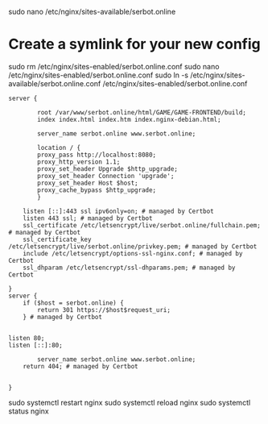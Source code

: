sudo nano /etc/nginx/sites-available/serbot.online
# Create a symlink for your new config

sudo rm /etc/nginx/sites-enabled/serbot.online.conf
sudo nano /etc/nginx/sites-enabled/serbot.online.conf
sudo ln -s /etc/nginx/sites-available/serbot.online.conf /etc/nginx/sites-enabled/serbot.online.conf
```
server {

        root /var/www/serbot.online/html/GAME/GAME-FRONTEND/build;
        index index.html index.htm index.nginx-debian.html;

        server_name serbot.online www.serbot.online;

        location / {
        proxy_pass http://localhost:8080;
        proxy_http_version 1.1;
        proxy_set_header Upgrade $http_upgrade;
        proxy_set_header Connection 'upgrade';
        proxy_set_header Host $host;
        proxy_cache_bypass $http_upgrade;
        }

    listen [::]:443 ssl ipv6only=on; # managed by Certbot
    listen 443 ssl; # managed by Certbot
    ssl_certificate /etc/letsencrypt/live/serbot.online/fullchain.pem; # managed by Certbot
    ssl_certificate_key /etc/letsencrypt/live/serbot.online/privkey.pem; # managed by Certbot
    include /etc/letsencrypt/options-ssl-nginx.conf; # managed by Certbot
    ssl_dhparam /etc/letsencrypt/ssl-dhparams.pem; # managed by Certbot

}
server {
    if ($host = serbot.online) {
        return 301 https://$host$request_uri;
    } # managed by Certbot


listen 80;
listen [::]:80;

        server_name serbot.online www.serbot.online;
    return 404; # managed by Certbot


}

 ```

sudo systemctl restart nginx
sudo systemctl reload nginx
sudo systemctl status nginx